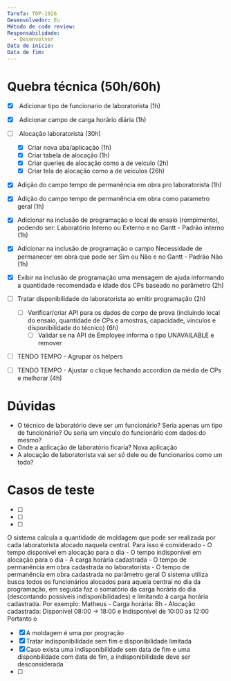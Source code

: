 ```yaml
---
Tarefa: TDP-1926
Desenvolvedor: Eu
Método de code review: 
Responsabilidade:
  - Desenvolver
Data de início: 
Data de fim:
---
```

# Quebra técnica (50h/60h)

- [x]  Adicionar tipo de funcionario de laboratorista (1h)
- [x]  Adicionar campo de carga horário diária (1h)
- [ ]  Alocação laboratorista (30h)
	- [x] Criar nova aba/aplicação (1h)
	- [x] Criar tabela de alocação (1h)
	- [x] Criar queries de alocação como a de veículo (2h)
	- [x] Criar tela de alocação como a de veículos (26h)
- [x] Adição do campo tempo de permanência em obra pro laboratorista (1h)
- [x] Adição do campo tempo de permanência em obra como parametro geral (1h)
- [x] Adicionar na inclusão de programação o local de ensaio (rompimento), podendo ser: Laboratório Interno ou Externo e no Gantt - Padrão interno (1h)
- [x] Adicionar na inclusão de programação o campo Necessidade de permanecer em obra que pode ser Sim ou Não e no Gantt - Padrão Não (1h)
- [x] Exibir na inclusão de programação uma mensagem de ajuda informando a quantidade recomendada e idade dos CPs baseado no parâmetro (2h)

- [ ] Tratar disponibilidade do laboratorista ao emitir programação (2h)
	- [ ] Verificar/criar API para os dados de corpo de prova (incluindo local do ensaio, quantidade de CPs e amostras, capacidade, vínculos e disponibilidade do técnico) (6h)
		- [ ] Validar se na API de Employee informa o tipo UNAVAILABLE e remover
- [ ] TENDO TEMPO - Agrupar os helpers
- [ ] TENDO TEMPO - Ajustar o clique fechando accordion da média de CPs e melhorar (4h)

# Dúvidas
- O técnico de laboratório deve ser um funcionário? Seria apenas um tipo de funcionário? Ou seria um vinculo do funcionário com dados do mesmo?
- Onde a aplicação de laboratório ficaria? Nova aplicação
- A alocação de laboratorista vai ser só dele ou de funcionarios como um todo?

# Casos de teste

- [ ] 
- [ ] 
- [ ] 



O sistema calcula a quantidade de moldagem que pode ser realizada por cada laboratorista alocado naquela central.
Para isso é considerado
	- O tempo disponivel em alocação para o dia
	- O tempo indisponível em alocação para o dia
	- A carga horária cadastrada
	- O tempo de permanência em obra cadastrada no laboratorista
	- O tempo de permanência em obra cadastrada no parâmetro geral
O sistema utiliza busca todos os funcionários alocados para aquela central no dia da programação, em seguida faz o somatório da carga horária do dia (descontando possíveis indisponibilidades) e limitando à carga horária cadastrada. Por exemplo:
	Matheus - Carga horária: 8h - Alocação cadastrada: Disponível 08:00 -> 18:00 e Indisponível de 10:00 as 12:00
		Portanto o


- [x] A moldagem é uma por progração
- [x] Tratar indisponibilidade sem fim e disponibilidade limitada
- [x] Caso exista uma indisponibilidade sem data de fim e uma disponbilidade com data de fim, a indisponibilidade deve ser desconsiderada
- [ ] 